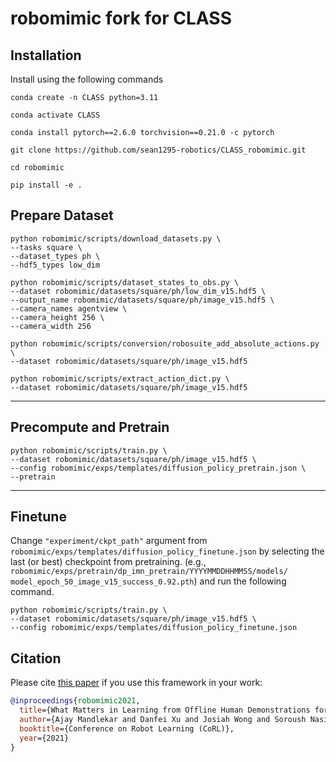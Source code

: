 # robomimic fork for CLASS

## Installation
Install using the following commands
```
conda create -n CLASS python=3.11

conda activate CLASS

conda install pytorch==2.6.0 torchvision==0.21.0 -c pytorch

git clone https://github.com/sean1295-robotics/CLASS_robomimic.git

cd robomimic

pip install -e .
```
## Prepare Dataset
```
python robomimic/scripts/download_datasets.py \ 
--tasks square \ 
--dataset_types ph \ 
--hdf5_types low_dim

python robomimic/scripts/dataset_states_to_obs.py \ 
--dataset robomimic/datasets/square/ph/low_dim_v15.hdf5 \ 
--output_name robomimic/datasets/square/ph/image_v15.hdf5 \ 
--camera_names agentview \ 
--camera_height 256 \ 
--camera_width 256

python robomimic/scripts/conversion/robosuite_add_absolute_actions.py \ 
--dataset robomimic/datasets/square/ph/image_v15.hdf5

python robomimic/scripts/extract_action_dict.py \ 
--dataset robomimic/datasets/square/ph/image_v15.hdf5 
```
-------
## Precompute and Pretrain
```
python robomimic/scripts/train.py \
--dataset robomimic/datasets/square/ph/image_v15.hdf5 \
--config robomimic/exps/templates/diffusion_policy_pretrain.json \
--pretrain
```
-------
## Finetune
Change `"experiment/ckpt_path"` argument from `robomimic/exps/templates/diffusion_policy_finetune.json` by selecting the last (or best) checkpoint from pretraining. (e.g., `robomimic/exps/pretrain/dp_imn_pretrain/YYYYMMDDHHMMSS/models/	model_epoch_50_image_v15_success_0.92.pth`) and run the following command.
```
python robomimic/scripts/train.py \
--dataset robomimic/datasets/square/ph/image_v15.hdf5 \
--config robomimic/exps/templates/diffusion_policy_finetune.json
```

## Citation

Please cite [this paper](https://arxiv.org/abs/2108.03298) if you use this framework in your work:

```bibtex
@inproceedings{robomimic2021,
  title={What Matters in Learning from Offline Human Demonstrations for Robot Manipulation},
  author={Ajay Mandlekar and Danfei Xu and Josiah Wong and Soroush Nasiriany and Chen Wang and Rohun Kulkarni and Li Fei-Fei and Silvio Savarese and Yuke Zhu and Roberto Mart\'{i}n-Mart\'{i}n},
  booktitle={Conference on Robot Learning (CoRL)},
  year={2021}
}
```
